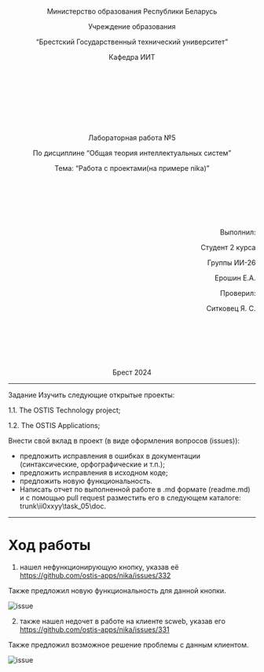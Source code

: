 <p align="center"> Министерство образования Республики Беларусь</p>
<p align="center">Учреждение образования</p>
<p align="center">“Брестский Государственный технический университет”</p>
<p align="center">Кафедра ИИТ</p>
<br><br><br><br><br><br><br>
<p align="center">Лабораторная работа №5</p>
<p align="center">По дисциплине “Общая теория интеллектуальных систем”</p>
<p align="center">Тема: “Работа с проектами(на примере nika)”</p>
<br><br><br><br><br>
<p align="right">Выполнил:</p>
<p align="right">Студент 2 курса</p>
<p align="right">Группы ИИ-26</p>
<p align="right">Ерошин Е.А.</p>
<p align="right">Проверил:</p>
<p align="right">Ситковец Я. С.</p>
<br><br><br><br><br>
<p align="center">Брест 2024</p>

---
Задание
 Изучить следующие открытые проекты:

1.1. The OSTIS Technology project;

1.2. The OSTIS Applications;

Внести свой вклад в проект (в виде оформления вопросов (issues)):

- предложить исправления в ошибках в документации (синтаксические, орфографические и т.п.);
- предложить исправления в исходном коде;
- предложить новую функциональность.
- Написать отчет по выполненной работе в .md формате (readme.md) и с помощью pull request разместить его в следующем каталоге: trunk\ii0xxyy\task_05\doc.
---

# Ход работы #

1. нашел нефункционирующую кнопку, указав её https://github.com/ostis-apps/nika/issues/332

Также предложил новую функциональность для данной кнопки.

![issue](2.png)

2. также нашел недочет в работе на клиенте scweb, указав его https://github.com/ostis-apps/nika/issues/331
  
Также предложил возможное решение проблемы с данным клиентом.

![issue](1.png)